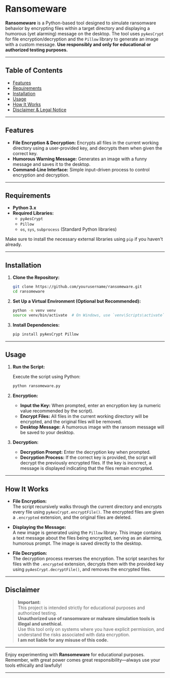 
# Ransomeware

**Ransomeware** is a Python-based tool designed to simulate ransomware behavior by encrypting files within a target directory and displaying a humorous (yet alarming) message on the desktop. The tool uses `pyAesCrypt` for file encryption/decryption and the `Pillow` library to generate an image with a custom message. **Use responsibly and only for educational or authorized testing purposes.**

---

## Table of Contents

- [Features](#features)
- [Requirements](#requirements)
- [Installation](#installation)
- [Usage](#usage)
- [How It Works](#how-it-works)
- [Disclaimer & Legal Notice](#disclaimer--legal-notice)

---

## Features

- **File Encryption & Decryption:** Encrypts all files in the current working directory using a user-provided key, and decrypts them when given the correct key.
- **Humorous Warning Message:** Generates an image with a funny message and saves it to the desktop.
- **Command-Line Interface:** Simple input-driven process to control encryption and decryption.

---

## Requirements

- **Python 3.x**
- **Required Libraries:**
  - `pyAesCrypt`
  - `Pillow`
  - `os`, `sys`, `subprocess` (Standard Python libraries)

Make sure to install the necessary external libraries using `pip` if you haven't already.

---

## Installation

1. **Clone the Repository:**

   ```bash
   git clone https://github.com/yourusername/ransomeware.git
   cd ransomeware
   ```

2. **Set Up a Virtual Environment (Optional but Recommended):**

   ```bash
   python -m venv venv
   source venv/bin/activate  # On Windows, use `venv\Scripts\activate`
   ```

3. **Install Dependencies:**

   ```bash
   pip install pyAesCrypt Pillow
   ```

---

## Usage

1. **Run the Script:**

   Execute the script using Python:

   ```bash
   python ransomeware.py
   ```

2. **Encryption:**
   - **Input the Key:** When prompted, enter an encryption key (a numeric value recommended by the script).
   - **Encrypt Files:** All files in the current working directory will be encrypted, and the original files will be removed.
   - **Desktop Message:** A humorous image with the ransom message will be saved to your desktop.

3. **Decryption:**
   - **Decryption Prompt:** Enter the decryption key when prompted.
   - **Decryption Process:** If the correct key is provided, the script will decrypt the previously encrypted files. If the key is incorrect, a message is displayed indicating that the files remain encrypted.

---

## How It Works

- **File Encryption:**  
  The script recursively walks through the current directory and encrypts every file using `pyAesCrypt.encryptFile()`. The encrypted files are given a `.encrypted` extension, and the original files are deleted.

- **Displaying the Message:**  
  A new image is generated using the `Pillow` library. This image contains a text message about the files being encrypted, serving as an alarming, humorous prompt. The image is saved directly to the desktop.

- **File Decryption:**  
  The decryption process reverses the encryption. The script searches for files with the `.encrypted` extension, decrypts them with the provided key using `pyAesCrypt.decryptFile()`, and removes the encrypted files.

---

## Disclaimer

> **Important:**  
> This project is intended strictly for educational purposes and authorized testing.  
> **Unauthorized use of ransomware or malware simulation tools is illegal and unethical.**  
> Use this tool only on systems where you have explicit permission, and understand the risks associated with data encryption.  
> **I am not liable for any misuse of this code.**



---

Enjoy experimenting with **Ransomeware** for educational purposes. Remember, with great power comes great responsibility—always use your tools ethically and lawfully!  

---
